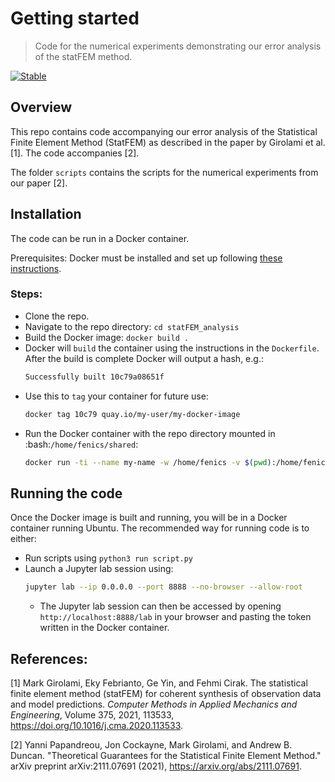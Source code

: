# Getting started
> Code for the numerical experiments demonstrating our error analysis of the statFEM method.

[![Stable](https://img.shields.io/badge/docs-stable-blue.svg)](https://yannipapandreou.github.io/statFEM_analysis/)

## Overview

This repo contains code accompanying our error analysis of the Statistical Finite Element Method (StatFEM) as described in the paper by Girolami et al. [1]. The code accompanies [2].

The folder `scripts` contains the scripts for the numerical experiments from our paper [2].

## Installation

The code can be run in a Docker container.

Prerequisites: Docker must be installed and set up following [these instructions](https://docs.docker.com/get-started/).

### Steps:
- Clone the repo.
- Navigate to the repo directory: `cd statFEM_analysis`
- Build the Docker image: `docker build .`
- Docker will `build` the container using the instructions in the `Dockerfile`. After the build is complete Docker will output a hash, e.g.:
  ```bash
  Successfully built 10c79a08651f
  ```
- Use this to `tag` your container for future use:
  ```bash
  docker tag 10c79 quay.io/my-user/my-docker-image
  ```
- Run the Docker container with the repo directory mounted in :bash:`/home/fenics/shared`:
  ```bash
  docker run -ti --name my-name -w /home/fenics -v $(pwd):/home/fenics/shared -p 8888:8888 quay.io/my-user/my-docker-image
  ```

## Running the code

Once the Docker image is built and running, you will be in a Docker container running Ubuntu. The recommended way for running code is to either:

- Run scripts using `python3 run script.py`
- Launch a Jupyter lab session using:
  ```bash
  jupyter lab --ip 0.0.0.0 --port 8888 --no-browser --allow-root
  ```
  - The Jupyter lab session can then be accessed by opening `http://localhost:8888/lab` in your browser and pasting the token written in the Docker container.


## References:

 [1] Mark Girolami, Eky Febrianto, Ge Yin, and Fehmi Cirak. The
    statistical finite element method (statFEM) for coherent synthesis
    of observation data and model predictions. *Computer Methods in
    Applied Mechanics and Engineering*, Volume 375, 2021, 113533,
    https://doi.org/10.1016/j.cma.2020.113533.

[2] Yanni Papandreou, Jon Cockayne, Mark Girolami, and Andrew B. Duncan. "Theoretical Guarantees for the Statistical Finite Element Method." arXiv preprint arXiv:2111.07691 (2021), https://arxiv.org/abs/2111.07691.
